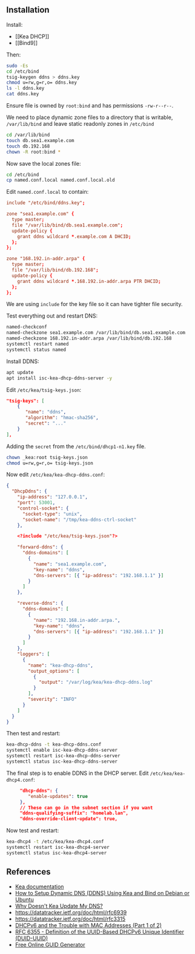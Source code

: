 
## Installation

Install:

- [[Kea DHCP]]
- [[Bind9]]

Then:

```sh
sudo -Es
cd /etc/bind
tsig-keygen ddns > ddns.key
chmod u=rw,g=r,o= ddns.key
ls -l ddns.key
cat ddns.key
```

Ensure file is owned by `root:bind` and has permissions `-rw-r--r--`.

We need to place dynamic zone files to a directory that is writable, `/var/lib/bind`  and leave static readonly zones in `/etc/bind` 

```sh
cd /var/lib/bind
touch db.sea1.example.com
touch db.192.168
chown -R root:bind *
```

Now save the local zones file:

```sh
cd /etc/bind
cp named.conf.local named.conf.local.old
```

Edit `named.conf.local` to contain:

```conf
include "/etc/bind/ddns.key";

zone "sea1.example.com" {
  type master;
  file "/var/lib/bind/db.sea1.example.com";
  update-policy {
    grant ddns wildcard *.example.com A DHCID;
  };
};

zone "168.192.in-addr.arpa" {
  type master;
  file "/var/lib/bind/db.192.168";
  update-policy {
    grant ddns wildcard *.168.192.in-addr.arpa PTR DHCID;
  };
};
```

We are using `include` for the key file so it can have tighter file security.

Test everything out and restart DNS:

```bash
named-checkconf
named-checkzone sea1.example.com /var/lib/bind/db.sea1.example.com
named-checkzone 168.192.in-addr.arpa /var/lib/bind/db.192.168
systemctl restart named
systemctl status named
```

Install DDNS:

```bash
apt update
apt install isc-kea-dhcp-ddns-server -y
```

Edit `/etc/kea/tsig-keys.json`:

```json
"tsig-keys": [
    {
       "name": "ddns",
       "algorithm": "hmac-sha256",
       "secret": "..."
    }
],
```

Adding the `secret` from the `/etc/bind/dhcp1-n1.key` file.

```bash
chown _kea:root tsig-keys.json
chmod u=rw,g=r,o= tsig-keys.json
```

Now edit `/etc/kea/kea-dhcp-ddns.conf`:

```json
{
  "DhcpDdns": {
    "ip-address": "127.0.0.1",
    "port": 53001,
    "control-socket": {
      "socket-type": "unix",
      "socket-name": "/tmp/kea-ddns-ctrl-socket"
    },

    <?include "/etc/kea/tsig-keys.json"?>

    "forward-ddns": {
      "ddns-domains": [
        {
          "name": "sea1.example.com",
          "key-name": "ddns",
          "dns-servers": [{ "ip-address": "192.168.1.1" }]
        }
      ]
    },

    "reverse-ddns": {
      "ddns-domains": [
        {
          "name": "192.168.in-addr.arpa.",
          "key-name": "ddns",
          "dns-servers": [{ "ip-address": "192.168.1.1" }]
        }
      ]
    },
    "loggers": [
      {
        "name": "kea-dhcp-ddns",
        "output_options": [
          {
            "output": "/var/log/kea/kea-dhcp-ddns.log"
          }
        ],
        "severity": "INFO"
      }
    ]
  }
}
```

Then test and restart:

```bash
kea-dhcp-ddns -t kea-dhcp-ddns.conf
systemctl enable isc-kea-dhcp-ddns-server
systemctl restart isc-kea-dhcp-ddns-server
systemctl status isc-kea-dhcp-ddns-server
```

The final step is to enable DDNS in the DHCP server.  Edit `/etc/kea/kea-dhcp4.conf`:

```json
     "dhcp-ddns": {
        "enable-updates": true
     },
     // These can go in the subnet section if you want
     "ddns-qualifying-suffix": "homelab.lan",
     "ddns-override-client-update": true,
```

Now test and restart:

```bash
kea-dhcp4 -t /etc/kea/kea-dhcp4.conf
systemctl restart isc-kea-dhcp4-server
systemctl status isc-kea-dhcp4-server
```
## References

- [Kea documentation](https://kea.readthedocs.io/en/latest/arm/intro.html)
- [How to Setup Dynamic DNS (DDNS) Using Kea and Bind on Debian or Ubuntu](https://www.techtutorials.tv/sections/linux/how-to-setup-ddns-using-kea-and-bind)
- [Why Doesn't Kea Update My DNS?](https://kb.isc.org/v1/docs/en/why-doesnt-my-dns-get-updated-by-kea)
- https://datatracker.ietf.org/doc/html/rfc6939
- https://datatracker.ietf.org/doc/html/rfc3315
- [DHCPv6 and the Trouble with MAC Addresses (Part 1 of 2)](https://blogs.infoblox.com/ipv6-coe/dhcpv6-and-the-trouble-with-mac-addresses-part-1-of-2)
- [RFC 6355 - Definition of the UUID-Based DHCPv6 Unique Identifier (DUID-UUID)](https://datatracker.ietf.org/doc/html/rfc6355)
- [Free Online GUID Generator](https://guidgenerator.com)
